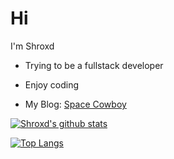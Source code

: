 # Hi

<!--
**ShroXd/ShroXd** is a ✨ _special_ ✨ repository because its `README.md` (this file) appears on your GitHub profile.

Here are some ideas to get you started:

- 🔭 I’m currently working on ...
- 🌱 I’m currently learning ...
- 👯 I’m looking to collaborate on ...
- 🤔 I’m looking for help with ...
- 💬 Ask me about ...
- 📫 How to reach me: ...
- 😄 Pronouns: ...
- ⚡ Fun fact: ...
-->
I'm Shroxd

- Trying to be a fullstack developer<br/>

- Enjoy coding<br/>

- My Blog: [Space Cowboy](https://www.bebopser.com/)



[![Shroxd's github stats](https://github-readme-stats.vercel.app/api?username=ShroXd)](https://github.com/anuraghazra/github-readme-stats)

[![Top Langs](https://github-readme-stats.vercel.app/api/top-langs/?username=ShroXd&layout=compact&hide=HTML,jupyter%20notebook,CSS,Less&langs_count=10)](https://github.com/anuraghazra/github-readme-stats)
